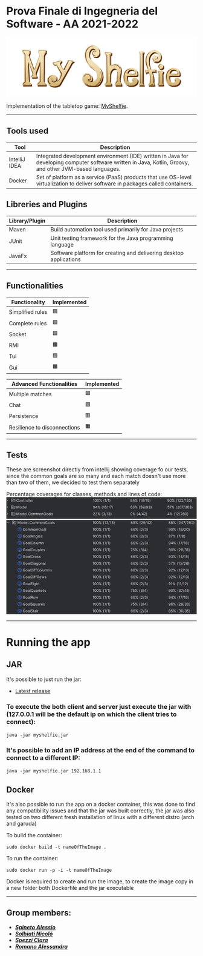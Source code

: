 # Prova Finale di Ingegneria del Software - AA 2021-2022

![MyShelfie](src/main/resources/images/Publisher%20material/Title%202000x618px.png)

Implementation of the tabletop game: [MyShelfie](https://www.craniocreations.it/prodotto/my-shelfie).

---

## Tools used

| Tool  | Description                                                                                                                                                                             |
|-----------------|-------------------------------------------------------------------------------------------------------------------------------------------------------------------------------|
| IntelliJ IDEA   | Integrated development environment (IDE) written in Java for developing computer software written in Java, Kotlin, Groovy, and other JVM-based languages.                     |
| Docker          | Set of platform as a service (PaaS) products that use OS-level virtualization to deliver software in packages called containers.                                              |


## Libreries and Plugins

| Library/Plugin  | Description                                                                |
|-----------------|----------------------------------------------------------------------------|
| Maven           | Build automation tool used primarily for Java projects                     |
| JUnit           | Unit testing framework for the Java programming language                   |
| JavaFx          | Software platform for creating and delivering desktop applications         |

---

## Functionalities

| Functionality       | Implemented         |
|---------------------|---------------------|
| Simplified rules    | :green_square:      |
| Complete rules      | :green_square:      |
| Socket              | :green_square:      |
| RMI                 | :orange_square:     |
| Tui                 | :green_square:      |
| Gui                 | :orange_square:     |

| Advanced Functionalities       | Implemented        |
|--------------------------------|--------------------|
| Multiple matches               | :green_square:     |
| Chat                           | :green_square:     |
| Persistence                    | :red_square:       |
| Resilience to disconnections   | :orange_square:    |

---

## Tests

These are screenshot directly from intellij showing coverage fo our tests, since the common goals are so many and each match doesn't use more than two of them, we decided to test them separately 

Percentage coverages for classes, methods and lines of code:
![imageNotFound](testScreenshots/controllerAndModelCoverage.jpg)
![imageNotFound](testScreenshots/commonGoalsCoverage.jpg)

---


# Running the app

## JAR
It's possible to just run the jar:
- [Latest release](https://github.com/Comodaino/ing-sw-2023-spineto-solbiati-spezzi-romano/releases/latest)
 
### To execute the both client and server just execute the jar with (127.0.0.1 will be the default ip on which the client tries to connect): 

```
java -jar myshelfie.jar
```

### It's possible to add an IP address at the end of the command to connect to a different IP:

```
java -jar myshelfie.jar 192.168.1.1
```


## Docker
It's also possible to run the app on a docker container, this was done to find any compatibility issues and that the jar was built correctly,
the jar was also tested on two different fresh installation of linux with a different distro (arch and garuda)

To build the container: 
```
sudo docker build -t nameOfTheImage .
```
To run the container: 
```
sudo docker run -p -i -t nameOfTheImage
```
Docker is required to create and run the image, to create the image copy in a new folder both Dockerfile and the jar executable

---

## Group members:

- [_**Spineto Alessio**_](https://github.com/Comodaino)
- [_**Solbiati Nicoló**_](https://github.com/NicoSolbia)
- [_**Spezzi Clara**_](https://github.com/claraspezzi)
- [_**Romano Alessandra**_](https://github.com/Aleromano01)
